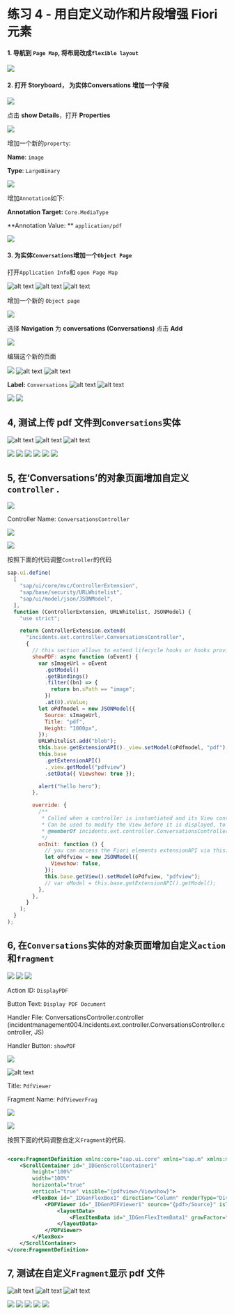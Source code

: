 <div class="draftWatermark"></div>

<!-- # Exercise 4 - Enhance Fiori Elements with Custom Action and Fragment -->

# 练习 4 - 用自定义动作和片段增强 Fiori 元素

<!-- #### 1. Navigate to Page Map and Change the Fiori to flexible layout -->

#### 1. 导航到 `Page Map`, 将布局改成`flexible layout`

![](vx_images/image-38.png)

#### 2. 打开 Storyboard， 为实体**Conversations** 增加一个字段

![](vx_images/image.png)

点击 **show Details**，打开 **Properties**

![](vx_images/image-1.png)

增加一个新的`property`:

**Name**: `image`

**Type**: `LargeBinary`

![](vx_images/image-2.png)

增加`Annotation`如下:

**Annotation Target:** `Core.MediaType`

**Annotation Value: ** `application/pdf`

![](vx_images/image-3.png)

<!--
#### 2. 打开文件 `db/schema.cds` ，在 `Conversations` 实体下加入以下字段.

```
	image : LargeBinary
		@Core.MediaType : 'application/pdf';

```

![alt text](vx_images/shimage.png)
-->

#### 3. 为实体`Conversations`增加一个`Object Page`

打开`Application Info`和 `open Page Map`

<!-- ![](vx_images/image-4.png) -->

![alt text](vx_images/sh1image-4.png)
![alt text](vx_images/sh1image-5.png)
![alt text](vx_images/sh1image-6.png)

增加一个新的 `Object page`

![](vx_images/image-5.png)

选择 **Navigation** 为 **conversations (Conversations)**
点击 **Add**

![](vx_images/image-6.png)

编辑这个新的页面

![](vx_images/image-7.png)
![alt text](vx_images/shimage-1.png)
![alt text](vx_images/shimage-2.png)

**Label:** `Conversations`
![alt text](vx_images/shimage-3.png)
![alt text](vx_images/shimage-4.png)

<!-- ![](vx_images/image-8.png)
![](vx_images/image-9.png) -->

![](vx_images/image-10.png)
![](vx_images/image-11.png)

## 4, 测试上传 pdf 文件到`Conversations`实体

![alt text](vx_images/sh1image.png)
![alt text](vx_images/sh1image-1.png)
![alt text](vx_images/sh1image-2.png)

<!-- ![](vx_images/image-13.png)
![](vx_images/image-14.png) -->

![](vx_images/image-12.png)
![](vx_images/image-15.png)
![](vx_images/image-16.png)
![](vx_images/image-17.png)
![](vx_images/image-18.png)
![](vx_images/image-19.png)

## 5, 在‘Conversations’的对象页面增加自定义`controller` .

![](vx_images/image-20.png)

Controller Name: `ConversationsController`

![](vx_images/image-21.png)

![](vx_images/image-22.png)

按照下面的代码调整`Controller`的代码

```js
sap.ui.define(
  [
	"sap/ui/core/mvc/ControllerExtension",
	"sap/base/security/URLWhitelist",
	"sap/ui/model/json/JSONModel",
  ],
  function (ControllerExtension, URLWhitelist, JSONModel) {
	"use strict";

	return ControllerExtension.extend(
	  "incidents.ext.controller.ConversationsController",
	  {
		// this section allows to extend lifecycle hooks or hooks provided by Fiori elements
		showPDF: async function (oEvent) {
		  var sImageUrl = oEvent
			.getModel()
			.getBindings()
			.filter((bn) => {
			  return bn.sPath == "image";
			})
			.at(0).vValue;
		  let oPdfmodel = new JSONModel({
			Source: sImageUrl,
			Title: "pdf",
			Height: "1000px",
		  });
		  URLWhitelist.add("blob");
		  this.base.getExtensionAPI()._view.setModel(oPdfmodel, "pdf");
		  this.base
			.getExtensionAPI()
			._view.getModel("pdfview")
			.setData({ Viewshow: true });

		  alert("hello hero");
		},

		override: {
		  /**
		   * Called when a controller is instantiated and its View controls (if available) are already created.
		   * Can be used to modify the View before it is displayed, to bind event handlers and do other one-time initialization.
		   * @memberOf incidents.ext.controller.ConversationsController
		   */
		  onInit: function () {
			// you can access the Fiori elements extensionAPI via this.base.getExtensionAPI
			let oPdfview = new JSONModel({
			  Viewshow: false,
			});
			this.base.getView().setModel(oPdfview, "pdfview");
			// var oModel = this.base.getExtensionAPI().getModel();
		  },
		},
	  }
	);
  }
);
```

## 6, 在`Conversations`实体的对象页面增加自定义`action`和`fragment`

![](vx_images/image-23.png)
![](vx_images/image-24.png)
![](vx_images/image-27.png)

Action ID: `DisplayPDF`

Button Text: `Display PDF Document`

Handler File: ConversationsController.controller (incidentmanagement004.Incidents.ext.controller.ConversationsController.controller, JS)

Handler Button: `showPDF`

![](vx_images/image-25.png)

![alt text](vx_images/sh1image-3.png)

Title: `PdfViewer`

Fragment Name: `PdfViewerFrag`

![](vx_images/image-26.png)

![](vx_images/image-28.png)

按照下面的代码调整自定义`Fragment`的代码.

```xml

<core:FragmentDefinition xmlns:core="sap.ui.core" xmlns="sap.m" xmlns:macros="sap.fe.macros">
	<ScrollContainer id="_IDGenScrollContainer1"
		height="100%"
		width="100%"
		horizontal="true"
		vertical="true" visible="{pdfview>/Viewshow}">
		<FlexBox id="_IDGenFlexBox1" direction="Column" renderType="Div" class="sapUiSmallMargin">
			<PDFViewer id="_IDGenPDFViewer1" source="{pdf>/Source}" isTrustedSource="true" displayType ="Embedded" title="{pdf>/Title}" height="{pdf>/Height}" >
				<layoutData>
					<FlexItemData id="_IDGenFlexItemData1" growFactor="1" />
				</layoutData>
			</PDFViewer>
		</FlexBox>
	</ScrollContainer>
</core:FragmentDefinition>

```

## 7, 测试在自定义`Fragment`显示 pdf 文件

![alt text](vx_images/sh1image.png)
![alt text](vx_images/sh1image-1.png)
![alt text](vx_images/sh1image-2.png)

<!-- ![](vx_images/image-30.png)
![](vx_images/image-29.png) -->
<!-- ![](vx_images/image-31.png) -->

![](vx_images/image-33.png)
![](vx_images/image-34.png)
![](vx_images/image-35.png)
![](vx_images/image-36.png)
![](vx_images/image-37.png)
